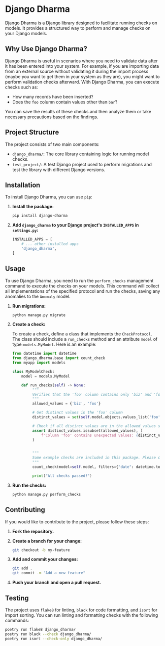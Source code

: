 # Django Dharma

Django Dharma is a Django library designed to facilitate running checks on models. It provides a structured way to perform and manage checks on your Django models.

## Why Use Django Dharma?

Django Dharma is useful in scenarios where you need to validate data after it has been entered into your system. For example, if you are importing data from an external source without validating it during the import process (maybe you want to get them in your system as they are), you might want to perform validation checks afterward. With Django Dharma, you can execute checks such as:

- How many records have been inserted?
- Does the `foo` column contain values other than `bar`?

You can save the results of these checks and then analyze them or take necessary precautions based on the findings.

## Project Structure

The project consists of two main components:

- `django_dharma/`: The core library containing logic for running model checks.
- `test_project/`: A test Django project used to perform migrations and test the library with different Django versions.

## Installation

To install Django Dharma, you can use `pip`:

1. **Install the package:**

   ```bash
   pip install django-dharma
   ```

2. **Add `django_dharma` to your Django project's `INSTALLED_APPS` in `settings.py`:**

   ```python
   INSTALLED_APPS = [
       # ... other installed apps
       'django_dharma',
   ]
   ```

## Usage

To use Django Dharma, you need to run the `perform_checks` management command to execute the checks on your models. This command will collect all implementations of the specified protocol and run the checks, saving any anomalies to the `Anomaly` model.

1. **Run migrations:**

   ```bash
   python manage.py migrate

   ```

2. **Create a check:**

   To create a check, define a class that implements the `CheckProtocol`. The class should include a `run_checks` method and an attribute `model` of type `models.MyModel`. Here is an example:

   ```python
   from datetime import datetime
   from django_dharma.base import count_check
   from myapp import models

   class MyModelCheck:
       model = models.MyModel

       def run_checks(self) -> None:
            """
            Verifies that the 'foo' column contains only 'biz' and 'foo' values.
            """
            allowed_values = {'biz', 'foo'}

            # Get distinct values in the 'foo' column
            distinct_values = set(self.model.objects.values_list('foo', flat=True).distinct())

            # Check if all distinct values are in the allowed_values set
            assert distinct_values.issubset(allowed_values), (
                f"Column 'foo' contains unexpected values: {distinct_values - allowed_values}"
            )


            """
            Some example checks are included in this package. Please contribute if you have useful checks to share! This check verifies that there are at least 30 records in the MyModel model for today.
            """
            count_check(model=self.model, filters={"date": datetime.today().date()}, count=30)

            print("All checks passed!")

   ```

3. **Run the checks:**

   ```bash
   python manage.py perform_checks
   ```

## Contributing

If you would like to contribute to the project, please follow these steps:

1. **Fork the repository.**
2. **Create a branch for your change:**

   ```bash
   git checkout -b my-feature
   ```

3. **Add and commit your changes:**

   ```bash
   git add .
   git commit -m "Add a new feature"
   ```

4. **Push your branch and open a pull request.**

## Testing

The project uses `flake8` for linting, `black` for code formatting, and `isort` for import sorting. You can run linting and formatting checks with the following commands:

```bash
poetry run flake8 django_dharma/
poetry run black --check django_dharma/
poetry run isort --check-only django_dharma/
```
